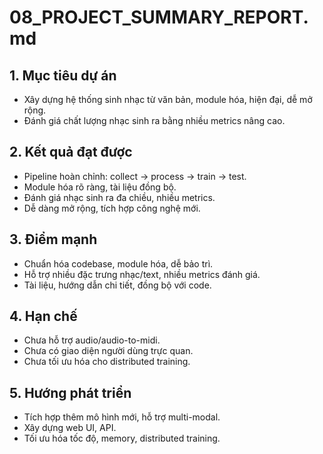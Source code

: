 # 08_PROJECT_SUMMARY_REPORT.md

## 1. Mục tiêu dự án
- Xây dựng hệ thống sinh nhạc từ văn bản, module hóa, hiện đại, dễ mở rộng.
- Đánh giá chất lượng nhạc sinh ra bằng nhiều metrics nâng cao.

## 2. Kết quả đạt được
- Pipeline hoàn chỉnh: collect → process → train → test.
- Module hóa rõ ràng, tài liệu đồng bộ.
- Đánh giá nhạc sinh ra đa chiều, nhiều metrics.
- Dễ dàng mở rộng, tích hợp công nghệ mới.

## 3. Điểm mạnh
- Chuẩn hóa codebase, module hóa, dễ bảo trì.
- Hỗ trợ nhiều đặc trưng nhạc/text, nhiều metrics đánh giá.
- Tài liệu, hướng dẫn chi tiết, đồng bộ với code.

## 4. Hạn chế
- Chưa hỗ trợ audio/audio-to-midi.
- Chưa có giao diện người dùng trực quan.
- Chưa tối ưu hóa cho distributed training.

## 5. Hướng phát triển
- Tích hợp thêm mô hình mới, hỗ trợ multi-modal.
- Xây dựng web UI, API.
- Tối ưu hóa tốc độ, memory, distributed training. 